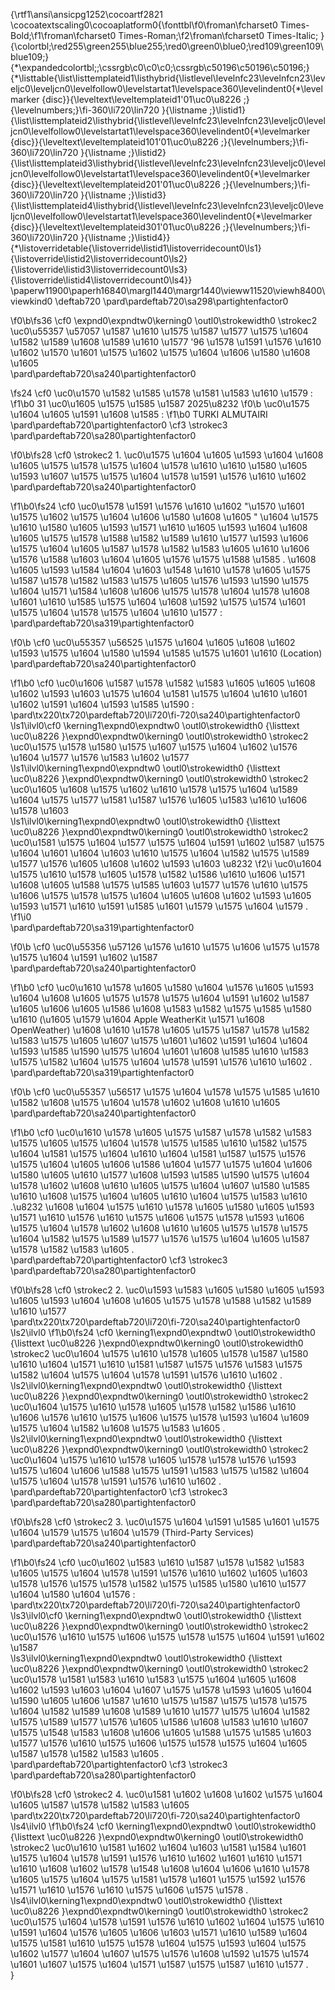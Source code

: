 {\rtf1\ansi\ansicpg1252\cocoartf2821
\cocoatextscaling0\cocoaplatform0{\fonttbl\f0\froman\fcharset0 Times-Bold;\f1\froman\fcharset0 Times-Roman;\f2\froman\fcharset0 Times-Italic;
}
{\colortbl;\red255\green255\blue255;\red0\green0\blue0;\red109\green109\blue109;}
{\*\expandedcolortbl;;\cssrgb\c0\c0\c0;\cssrgb\c50196\c50196\c50196;}
{\*\listtable{\list\listtemplateid1\listhybrid{\listlevel\levelnfc23\levelnfcn23\leveljc0\leveljcn0\levelfollow0\levelstartat1\levelspace360\levelindent0{\*\levelmarker \{disc\}}{\leveltext\leveltemplateid1\'01\uc0\u8226 ;}{\levelnumbers;}\fi-360\li720\lin720 }{\listname ;}\listid1}
{\list\listtemplateid2\listhybrid{\listlevel\levelnfc23\levelnfcn23\leveljc0\leveljcn0\levelfollow0\levelstartat1\levelspace360\levelindent0{\*\levelmarker \{disc\}}{\leveltext\leveltemplateid101\'01\uc0\u8226 ;}{\levelnumbers;}\fi-360\li720\lin720 }{\listname ;}\listid2}
{\list\listtemplateid3\listhybrid{\listlevel\levelnfc23\levelnfcn23\leveljc0\leveljcn0\levelfollow0\levelstartat1\levelspace360\levelindent0{\*\levelmarker \{disc\}}{\leveltext\leveltemplateid201\'01\uc0\u8226 ;}{\levelnumbers;}\fi-360\li720\lin720 }{\listname ;}\listid3}
{\list\listtemplateid4\listhybrid{\listlevel\levelnfc23\levelnfcn23\leveljc0\leveljcn0\levelfollow0\levelstartat1\levelspace360\levelindent0{\*\levelmarker \{disc\}}{\leveltext\leveltemplateid301\'01\uc0\u8226 ;}{\levelnumbers;}\fi-360\li720\lin720 }{\listname ;}\listid4}}
{\*\listoverridetable{\listoverride\listid1\listoverridecount0\ls1}{\listoverride\listid2\listoverridecount0\ls2}{\listoverride\listid3\listoverridecount0\ls3}{\listoverride\listid4\listoverridecount0\ls4}}
\paperw11900\paperh16840\margl1440\margr1440\vieww11520\viewh8400\viewkind0
\deftab720
\pard\pardeftab720\sa298\partightenfactor0

\f0\b\fs36 \cf0 \expnd0\expndtw0\kerning0
\outl0\strokewidth0 \strokec2 \uc0\u55357 \u57057  \u1587 \u1610 \u1575 \u1587 \u1577  \u1575 \u1604 \u1582 \u1589 \u1608 \u1589 \u1610 \u1577  \'96 \u1578 \u1591 \u1576 \u1610 \u1602  \u1570 \u1601 \u1575 \u1602  \u1575 \u1604 \u1606 \u1580 \u1608 \u1605 \
\pard\pardeftab720\sa240\partightenfactor0

\fs24 \cf0 \uc0\u1570 \u1582 \u1585  \u1578 \u1581 \u1583 \u1610 \u1579 :
\f1\b0  31 \uc0\u1605 \u1575 \u1585 \u1587  2025\u8232 
\f0\b \uc0\u1575 \u1604 \u1605 \u1591 \u1608 \u1585 :
\f1\b0  TURKI ALMUTAIRI\
\pard\pardeftab720\partightenfactor0
\cf3 \strokec3 \
\pard\pardeftab720\sa280\partightenfactor0

\f0\b\fs28 \cf0 \strokec2 1. \uc0\u1575 \u1604 \u1605 \u1593 \u1604 \u1608 \u1605 \u1575 \u1578  \u1575 \u1604 \u1578 \u1610  \u1610 \u1580 \u1605 \u1593 \u1607 \u1575  \u1575 \u1604 \u1578 \u1591 \u1576 \u1610 \u1602 \
\pard\pardeftab720\sa240\partightenfactor0

\f1\b0\fs24 \cf0 \uc0\u1578 \u1591 \u1576 \u1610 \u1602  "\u1570 \u1601 \u1575 \u1602  \u1575 \u1604 \u1606 \u1580 \u1608 \u1605 " \u1604 \u1575  \u1610 \u1580 \u1605 \u1593  \u1571 \u1610  \u1605 \u1593 \u1604 \u1608 \u1605 \u1575 \u1578  \u1588 \u1582 \u1589 \u1610 \u1577  \u1593 \u1606  \u1575 \u1604 \u1605 \u1587 \u1578 \u1582 \u1583 \u1605 \u1610 \u1606  \u1576 \u1588 \u1603 \u1604  \u1605 \u1576 \u1575 \u1588 \u1585 . \u1608 \u1605 \u1593  \u1584 \u1604 \u1603 \u1548  \u1610 \u1578 \u1605  \u1575 \u1587 \u1578 \u1582 \u1583 \u1575 \u1605  \u1576 \u1593 \u1590  \u1575 \u1604 \u1571 \u1584 \u1608 \u1606 \u1575 \u1578  \u1604 \u1578 \u1608 \u1601 \u1610 \u1585  \u1575 \u1604 \u1608 \u1592 \u1575 \u1574 \u1601  \u1575 \u1604 \u1578 \u1575 \u1604 \u1610 \u1577 :\
\pard\pardeftab720\sa319\partightenfactor0

\f0\b \cf0 \uc0\u55357 \u56525  \u1575 \u1604 \u1605 \u1608 \u1602 \u1593  \u1575 \u1604 \u1580 \u1594 \u1585 \u1575 \u1601 \u1610  (Location)\
\pard\pardeftab720\sa240\partightenfactor0

\f1\b0 \cf0 \uc0\u1606 \u1587 \u1578 \u1582 \u1583 \u1605  \u1605 \u1608 \u1602 \u1593 \u1603  \u1575 \u1604 \u1581 \u1575 \u1604 \u1610  \u1601 \u1602 \u1591  \u1604 \u1593 \u1585 \u1590 :\
\pard\tx220\tx720\pardeftab720\li720\fi-720\sa240\partightenfactor0
\ls1\ilvl0\cf0 \kerning1\expnd0\expndtw0 \outl0\strokewidth0 {\listtext	\uc0\u8226 	}\expnd0\expndtw0\kerning0
\outl0\strokewidth0 \strokec2 \uc0\u1575 \u1578 \u1580 \u1575 \u1607  \u1575 \u1604 \u1602 \u1576 \u1604 \u1577  \u1576 \u1583 \u1602 \u1577 \
\ls1\ilvl0\kerning1\expnd0\expndtw0 \outl0\strokewidth0 {\listtext	\uc0\u8226 	}\expnd0\expndtw0\kerning0
\outl0\strokewidth0 \strokec2 \uc0\u1605 \u1608 \u1575 \u1602 \u1610 \u1578  \u1575 \u1604 \u1589 \u1604 \u1575 \u1577  \u1581 \u1587 \u1576  \u1605 \u1583 \u1610 \u1606 \u1578 \u1603 \
\ls1\ilvl0\kerning1\expnd0\expndtw0 \outl0\strokewidth0 {\listtext	\uc0\u8226 	}\expnd0\expndtw0\kerning0
\outl0\strokewidth0 \strokec2 \uc0\u1581 \u1575 \u1604 \u1577  \u1575 \u1604 \u1591 \u1602 \u1587  \u1575 \u1604 \u1601 \u1604 \u1603 \u1610  \u1575 \u1604 \u1582 \u1575 \u1589 \u1577  \u1576 \u1605 \u1608 \u1602 \u1593 \u1603 \u8232 
\f2\i \uc0\u1604 \u1575  \u1610 \u1578 \u1605  \u1578 \u1582 \u1586 \u1610 \u1606  \u1571 \u1608  \u1605 \u1588 \u1575 \u1585 \u1603 \u1577  \u1576 \u1610 \u1575 \u1606 \u1575 \u1578  \u1575 \u1604 \u1605 \u1608 \u1602 \u1593  \u1605 \u1593  \u1571 \u1610  \u1591 \u1585 \u1601  \u1579 \u1575 \u1604 \u1579 .
\f1\i0 \
\pard\pardeftab720\sa319\partightenfactor0

\f0\b \cf0 \uc0\u55356 \u57126  \u1576 \u1610 \u1575 \u1606 \u1575 \u1578  \u1575 \u1604 \u1591 \u1602 \u1587 \
\pard\pardeftab720\sa240\partightenfactor0

\f1\b0 \cf0 \uc0\u1610 \u1578 \u1605  \u1580 \u1604 \u1576  \u1605 \u1593 \u1604 \u1608 \u1605 \u1575 \u1578  \u1575 \u1604 \u1591 \u1602 \u1587  \u1605 \u1606  \u1605 \u1586 \u1608 \u1583  \u1582 \u1575 \u1585 \u1580 \u1610  (\u1605 \u1579 \u1604  Apple WeatherKit \u1571 \u1608  OpenWeather) \u1608 \u1610 \u1578 \u1605  \u1575 \u1587 \u1578 \u1582 \u1583 \u1575 \u1605 \u1607 \u1575  \u1601 \u1602 \u1591  \u1604 \u1604 \u1593 \u1585 \u1590  \u1575 \u1604 \u1601 \u1608 \u1585 \u1610  \u1583 \u1575 \u1582 \u1604  \u1575 \u1604 \u1578 \u1591 \u1576 \u1610 \u1602 .\
\pard\pardeftab720\sa319\partightenfactor0

\f0\b \cf0 \uc0\u55357 \u56517  \u1575 \u1604 \u1578 \u1575 \u1585 \u1610 \u1582  \u1608 \u1575 \u1604 \u1578 \u1602 \u1608 \u1610 \u1605 \
\pard\pardeftab720\sa240\partightenfactor0

\f1\b0 \cf0 \uc0\u1610 \u1578 \u1605  \u1575 \u1587 \u1578 \u1582 \u1583 \u1575 \u1605  \u1575 \u1604 \u1578 \u1575 \u1585 \u1610 \u1582  \u1575 \u1604 \u1581 \u1575 \u1604 \u1610  \u1604 \u1581 \u1587 \u1575 \u1576  \u1575 \u1604 \u1605 \u1606 \u1586 \u1604 \u1577  \u1575 \u1604 \u1606 \u1580 \u1605 \u1610 \u1577  \u1608 \u1593 \u1585 \u1590  \u1575 \u1604 \u1578 \u1602 \u1608 \u1610 \u1605  \u1575 \u1604 \u1607 \u1580 \u1585 \u1610  \u1608 \u1575 \u1604 \u1605 \u1610 \u1604 \u1575 \u1583 \u1610 .\u8232 \u1608 \u1604 \u1575  \u1610 \u1578 \u1605  \u1580 \u1605 \u1593  \u1571 \u1610  \u1576 \u1610 \u1575 \u1606 \u1575 \u1578  \u1593 \u1606  \u1575 \u1604 \u1578 \u1602 \u1608 \u1610 \u1605 \u1575 \u1578  \u1575 \u1604 \u1582 \u1575 \u1589 \u1577  \u1576 \u1575 \u1604 \u1605 \u1587 \u1578 \u1582 \u1583 \u1605 .\
\pard\pardeftab720\partightenfactor0
\cf3 \strokec3 \
\pard\pardeftab720\sa280\partightenfactor0

\f0\b\fs28 \cf0 \strokec2 2. \uc0\u1593 \u1583 \u1605  \u1580 \u1605 \u1593  \u1605 \u1593 \u1604 \u1608 \u1605 \u1575 \u1578  \u1588 \u1582 \u1589 \u1610 \u1577 \
\pard\tx220\tx720\pardeftab720\li720\fi-720\sa240\partightenfactor0
\ls2\ilvl0
\f1\b0\fs24 \cf0 \kerning1\expnd0\expndtw0 \outl0\strokewidth0 {\listtext	\uc0\u8226 	}\expnd0\expndtw0\kerning0
\outl0\strokewidth0 \strokec2 \uc0\u1604 \u1575  \u1610 \u1578 \u1605  \u1578 \u1587 \u1580 \u1610 \u1604  \u1571 \u1610  \u1581 \u1587 \u1575 \u1576  \u1583 \u1575 \u1582 \u1604  \u1575 \u1604 \u1578 \u1591 \u1576 \u1610 \u1602 .\
\ls2\ilvl0\kerning1\expnd0\expndtw0 \outl0\strokewidth0 {\listtext	\uc0\u8226 	}\expnd0\expndtw0\kerning0
\outl0\strokewidth0 \strokec2 \uc0\u1604 \u1575  \u1610 \u1578 \u1605  \u1578 \u1582 \u1586 \u1610 \u1606  \u1576 \u1610 \u1575 \u1606 \u1575 \u1578  \u1593 \u1604 \u1609  \u1575 \u1604 \u1582 \u1608 \u1575 \u1583 \u1605 .\
\ls2\ilvl0\kerning1\expnd0\expndtw0 \outl0\strokewidth0 {\listtext	\uc0\u8226 	}\expnd0\expndtw0\kerning0
\outl0\strokewidth0 \strokec2 \uc0\u1604 \u1575  \u1610 \u1578 \u1605  \u1578 \u1578 \u1576 \u1593  \u1575 \u1604 \u1606 \u1588 \u1575 \u1591  \u1583 \u1575 \u1582 \u1604  \u1575 \u1604 \u1578 \u1591 \u1576 \u1610 \u1602 .\
\pard\pardeftab720\partightenfactor0
\cf3 \strokec3 \
\pard\pardeftab720\sa280\partightenfactor0

\f0\b\fs28 \cf0 \strokec2 3. \uc0\u1575 \u1604 \u1591 \u1585 \u1601  \u1575 \u1604 \u1579 \u1575 \u1604 \u1579  (Third-Party Services)\
\pard\pardeftab720\sa240\partightenfactor0

\f1\b0\fs24 \cf0 \uc0\u1602 \u1583  \u1610 \u1587 \u1578 \u1582 \u1583 \u1605  \u1575 \u1604 \u1578 \u1591 \u1576 \u1610 \u1602  \u1605 \u1603 \u1578 \u1576 \u1575 \u1578  \u1582 \u1575 \u1585 \u1580 \u1610 \u1577  \u1604 \u1580 \u1604 \u1576 :\
\pard\tx220\tx720\pardeftab720\li720\fi-720\sa240\partightenfactor0
\ls3\ilvl0\cf0 \kerning1\expnd0\expndtw0 \outl0\strokewidth0 {\listtext	\uc0\u8226 	}\expnd0\expndtw0\kerning0
\outl0\strokewidth0 \strokec2 \uc0\u1576 \u1610 \u1575 \u1606 \u1575 \u1578  \u1575 \u1604 \u1591 \u1602 \u1587 \
\ls3\ilvl0\kerning1\expnd0\expndtw0 \outl0\strokewidth0 {\listtext	\uc0\u8226 	}\expnd0\expndtw0\kerning0
\outl0\strokewidth0 \strokec2 \uc0\u1578 \u1581 \u1583 \u1610 \u1583  \u1575 \u1604 \u1605 \u1608 \u1602 \u1593  \u1603 \u1604 \u1607 \u1575  \u1578 \u1593 \u1605 \u1604  \u1590 \u1605 \u1606  \u1587 \u1610 \u1575 \u1587 \u1575 \u1578  \u1575 \u1604 \u1582 \u1589 \u1608 \u1589 \u1610 \u1577  \u1575 \u1604 \u1582 \u1575 \u1589 \u1577  \u1576 \u1605 \u1586 \u1608 \u1583 \u1610 \u1607 \u1575 \u1548  \u1583 \u1608 \u1606  \u1605 \u1588 \u1575 \u1585 \u1603 \u1577  \u1576 \u1610 \u1575 \u1606 \u1575 \u1578  \u1575 \u1604 \u1605 \u1587 \u1578 \u1582 \u1583 \u1605 .\
\pard\pardeftab720\partightenfactor0
\cf3 \strokec3 \
\pard\pardeftab720\sa280\partightenfactor0

\f0\b\fs28 \cf0 \strokec2 4. \uc0\u1581 \u1602 \u1608 \u1602  \u1575 \u1604 \u1605 \u1587 \u1578 \u1582 \u1583 \u1605 \
\pard\tx220\tx720\pardeftab720\li720\fi-720\sa240\partightenfactor0
\ls4\ilvl0
\f1\b0\fs24 \cf0 \kerning1\expnd0\expndtw0 \outl0\strokewidth0 {\listtext	\uc0\u8226 	}\expnd0\expndtw0\kerning0
\outl0\strokewidth0 \strokec2 \uc0\u1610 \u1581 \u1602  \u1604 \u1603  \u1581 \u1584 \u1601  \u1575 \u1604 \u1578 \u1591 \u1576 \u1610 \u1602  \u1601 \u1610  \u1571 \u1610  \u1608 \u1602 \u1578 \u1548  \u1608 \u1604 \u1606  \u1610 \u1578 \u1605  \u1575 \u1604 \u1575 \u1581 \u1578 \u1601 \u1575 \u1592  \u1576 \u1571 \u1610  \u1576 \u1610 \u1575 \u1606 \u1575 \u1578 .\
\ls4\ilvl0\kerning1\expnd0\expndtw0 \outl0\strokewidth0 {\listtext	\uc0\u8226 	}\expnd0\expndtw0\kerning0
\outl0\strokewidth0 \strokec2 \uc0\u1575 \u1604 \u1578 \u1591 \u1576 \u1610 \u1602  \u1604 \u1575  \u1610 \u1591 \u1604 \u1576  \u1605 \u1606 \u1603  \u1571 \u1610  \u1589 \u1604 \u1575 \u1581 \u1610 \u1575 \u1578  \u1604 \u1575  \u1593 \u1604 \u1575 \u1602 \u1577  \u1604 \u1607 \u1575  \u1576 \u1608 \u1592 \u1575 \u1574 \u1601 \u1607  \u1575 \u1604 \u1571 \u1587 \u1575 \u1587 \u1610 \u1577 .\
}